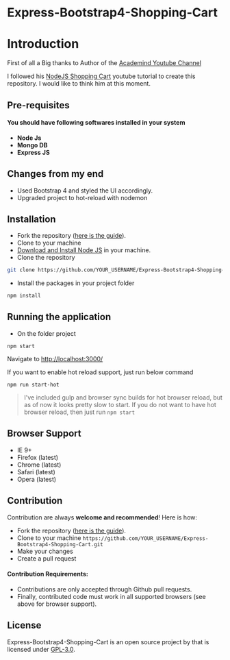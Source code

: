 # Express-Bootstrap4-Shopping-Cart

Introduction
============

First of all a Big thanks to Author of the [Academind Youtube Channel](https://www.youtube.com/channel/UCSJbGtTlrDami-tDGPUV9-w)

I followed his [NodeJS Shopping Cart](https://www.youtube.com/watch?v=56TizEw2LgI&list=PL55RiY5tL51rajp7Xr_zk-fCFtzdlGKUp&index=1) youtube tutorial to create this repository. I would like to think him at this moment.

## Pre-requisites

#### You should have following softwares installed in your system

- **Node Js**
- **Mongo DB**
- **Express JS**

## Changes from my end

- Used Bootstrap 4 and styled the UI accordingly.
- Upgraded project to hot-reload with nodemon 

Installation
------------

- Fork the repository ([here is the guide](https://help.github.com/articles/fork-a-repo/)).
- Clone to your machine
- [Download and Install Node JS](https://nodejs.org/en/download/) in your machine.
- Clone the repository
```bash
git clone https://github.com/YOUR_USERNAME/Express-Bootstrap4-Shopping-Cart.git
```
- Install the packages in your project folder
```bash
npm install
```

Running the application
------------
- On the folder project
```
npm start
```
Navigate to [http://localhost:3000/](http://localhost:3000/)

If you want to enable hot reload support, just run below command

```
npm run start-hot
```
> I've included gulp and browser sync builds for hot browser reload, but as of now it looks pretty slow to start.
> If you do not want to have hot browser reload, then just run ```npm start```


Browser Support
---------------
- IE 9+
- Firefox (latest)
- Chrome (latest)
- Safari (latest)
- Opera (latest)

Contribution
------------
Contribution are always **welcome and recommended**! Here is how:

- Fork the repository ([here is the guide](https://help.github.com/articles/fork-a-repo/)).
- Clone to your machine ```https://github.com/YOUR_USERNAME/Express-Bootstrap4-Shopping-Cart.git```
- Make your changes
- Create a pull request

#### Contribution Requirements:
- Contributions are only accepted through Github pull requests.
- Finally, contributed code must work in all supported browsers (see above for browser support).

License
-------
Express-Bootstrap4-Shopping-Cart is an open source project by that is licensed under [GPL-3.0](https://opensource.org/licenses/GPL-3.0).
